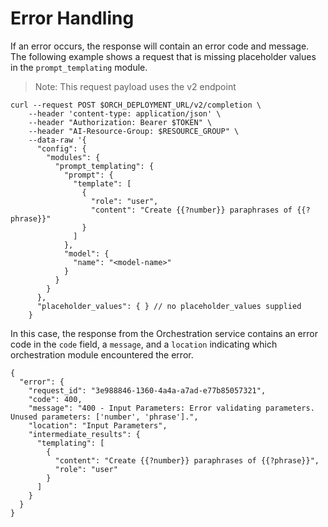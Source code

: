 <!-- loio7597e891128c405b97ea693e1690cfe2 -->

# Error Handling

If an error occurs, the response will contain an error code and message. The following example shows a request that is missing placeholder values in the `prompt_templating` module.

> Note: This request payload uses the v2 endpoint

```
curl --request POST $ORCH_DEPLOYMENT_URL/v2/completion \
    --header 'content-type: application/json' \
    --header "Authorization: Bearer $TOKEN" \
    --header "AI-Resource-Group: $RESOURCE_GROUP" \
    --data-raw '{
      "config": {
        "modules": {
          "prompt_templating": {
            "prompt": {
              "template": [
                {
                  "role": "user",
                  "content": "Create {{?number}} paraphrases of {{?phrase}}"
                }
              ]
            },
            "model": {
              "name": "<model-name>"
            }
          }
        }
      },
      "placeholder_values": { } // no placeholder_values supplied
    }
```

In this case, the response from the Orchestration service contains an error code in the `code` field, a `message`, and a `location` indicating which orchestration module encountered the error.

```
{
  "error": {
    "request_id": "3e988846-1360-4a4a-a7ad-e77b85057321",
    "code": 400,
    "message": "400 - Input Parameters: Error validating parameters. Unused parameters: ['number', 'phrase'].",
    "location": "Input Parameters",
    "intermediate_results": {
      "templating": [
        {
          "content": "Create {{?number}} paraphrases of {{?phrase}}",
          "role": "user"
        }
      ]
    }
  }
}
```
